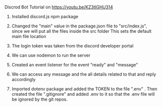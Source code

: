 Discrod Bot Tutorial on https://youtu.be/KZ3tIGHU314

01. Installed discord.js npm package

02. Changed the "main" value in the package.json file to "src/index.js",
    since we will put all the files inside the src folder
    This sets the default main file location

03. The login token was taken from the discord developer portal

04. We can use nodemon to run the server

05. Created an event listener for the event "ready" and "message"

06. We can access any message and the all details related to that and reply accordingly

07. Imported dotenv package and added the TOKEN to the file ".env" .
    Then created the file ".gitignore" and added .env to it so that the .env file will be ignored by the git repos.